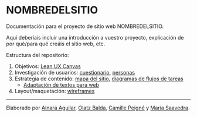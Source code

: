 # NOMBREDELSITIO

Documentación para el proyecto de sitio web NOMBREDELSITIO.

Aquí deberíais incluir una introducción a vuestro proyecto, explicación de por qué/para qué creáis el sitio web, etc.

Estructura del repositorio:

1. Objetivos: [Lean UX Canvas](objetivos/leanuxcanvas.md)
2. Investigación de usuarios: [cuestionario](investigacion/investigación-de-usuarios.md), [personas](investigacion/personas.md)
2. Estrategia de contenido: [mapa del sitio](estrategiacontenidos/mapadelsitio.md), [diagramas de flujos de tareas](estrategiacontenidos/diagrama.md)
    - [Adaptación de textos para web](textos/adaptacion.md)   
3. Layout/maquetación: [wireframes](maquetacion/wireframes.md)

---

Elaborado por [Ainara Aguilar](http://ainara-web.github.io), [Olatz Balda](http://olatzbalda.github.io), [Camille Peigné](http://camillepeigne.github.io) y [María Saavedra](http://mariasaav.github.io).
